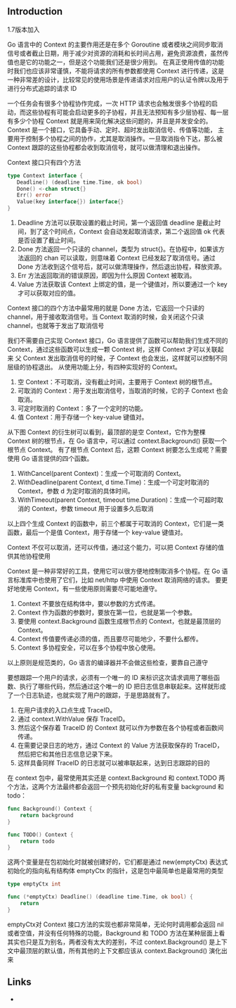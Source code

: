 ## Introduction

1.7版本加入

Go 语言中的 Context 的主要作用还是在多个 Goroutine 或者模块之间同步取消信号或者截止日期，用于减少对资源的消耗和长时间占用，避免资源浪费，虽然传值也是它的功能之一，但是这个功能我们还是很少用到。
在真正使用传值的功能时我们也应该非常谨慎，不能将请求的所有参数都使用 Context 进行传递，这是一种非常差的设计，比较常见的使用场景是传递请求对应用户的认证令牌以及用于进行分布式追踪的请求 ID




一个任务会有很多个协程协作完成，一次 HTTP 请求也会触发很多个协程的启动，而这些协程有可能会启动更多的子协程，并且无法预知有多少层协程、每一层有多少个协程
Context 就是用来简化解决这些问题的，并且是并发安全的。Context 是一个接口，它具备手动、定时、超时发出取消信号、传值等功能，
主要用于控制多个协程之间的协作，尤其是取消操作。一旦取消指令下达，那么被 Context 跟踪的这些协程都会收到取消信号，就可以做清理和退出操作。

Context 接口只有四个方法
```go
type Context interface {
   Deadline() (deadline time.Time, ok bool)
   Done() <-chan struct{}
   Err() error
   Value(key interface{}) interface{}
}
```
1. Deadline 方法可以获取设置的截止时间，第一个返回值 deadline 是截止时间，到了这个时间点，Context 会自动发起取消请求，第二个返回值 ok 代表是否设置了截止时间。
2. Done 方法返回一个只读的 channel，类型为 struct{}。在协程中，如果该方法返回的 chan 可以读取，则意味着 Context 已经发起了取消信号。通过 Done 方法收到这个信号后，就可以做清理操作，然后退出协程，释放资源。
3. Err 方法返回取消的错误原因，即因为什么原因 Context 被取消。
4. Value 方法获取该 Context 上绑定的值，是一个键值对，所以要通过一个 key 才可以获取对应的值。

Context 接口的四个方法中最常用的就是 Done 方法，它返回一个只读的 channel，用于接收取消信号。当 Context 取消的时候，会关闭这个只读 channel，也就等于发出了取消信号

我们不需要自己实现 Context 接口，Go 语言提供了函数可以帮助我们生成不同的 Context，通过这些函数可以生成一颗 Context 树，这样 Context 才可以关联起来
父 Context 发出取消信号的时候，子 Context 也会发出，这样就可以控制不同层级的协程退出。
从使用功能上分，有四种实现好的 Context。
1. 空 Context：不可取消，没有截止时间，主要用于 Context 树的根节点。
2. 可取消的 Context：用于发出取消信号，当取消的时候，它的子 Context 也会取消。
3. 可定时取消的 Context：多了一个定时的功能。
4. 值 Context：用于存储一个 key-value 键值对。

从下图 Context 的衍生树可以看到，最顶部的是空 Context，它作为整棵 Context 树的根节点，在 Go 语言中，可以通过 context.Background() 获取一个根节点 Context。
有了根节点 Context 后，这颗 Context 树要怎么生成呢？需要使用 Go 语言提供的四个函数。
1. WithCancel(parent Context)：生成一个可取消的 Context。
2. WithDeadline(parent Context, d time.Time)：生成一个可定时取消的 Context，参数 d 为定时取消的具体时间。
3. WithTimeout(parent Context, timeout time.Duration)：生成一个可超时取消的 Context，参数 timeout 用于设置多久后取消

以上四个生成 Context 的函数中，前三个都属于可取消的 Context，它们是一类函数，最后一个是值 Context，用于存储一个 key-value 键值对。

Context 不仅可以取消，还可以传值，通过这个能力，可以把 Context 存储的值供其他协程使用

Context 是一种非常好的工具，使用它可以很方便地控制取消多个协程。在 Go 语言标准库中也使用了它们，比如 net/http 中使用 Context 取消网络的请求。
要更好地使用 Context，有一些使用原则需要尽可能地遵守。
1. Context 不要放在结构体中，要以参数的方式传递。
2. Context 作为函数的参数时，要放在第一位，也就是第一个参数。
3. 要使用 context.Background 函数生成根节点的 Context，也就是最顶层的 Context。
4. Context 传值要传递必须的值，而且要尽可能地少，不要什么都传。
5. Context 多协程安全，可以在多个协程中放心使用。


以上原则是规范类的，Go 语言的编译器并不会做这些检查，要靠自己遵守

要想跟踪一个用户的请求，必须有一个唯一的 ID 来标识这次请求调用了哪些函数、执行了哪些代码，然后通过这个唯一的 ID 把日志信息串联起来。这样就形成了一个日志轨迹，也就实现了用户的跟踪，于是思路就有了。
1. 在用户请求的入口点生成 TraceID。
2. 通过 context.WithValue 保存 TraceID。
3. 然后这个保存着 TraceID 的 Context 就可以作为参数在各个协程或者函数间传递。
4. 在需要记录日志的地方，通过 Context 的 Value 方法获取保存的 TraceID，然后把它和其他日志信息记录下来。
5. 这样具备同样 TraceID 的日志就可以被串联起来，达到日志跟踪的目的


在 context 包中，最常使用其实还是 context.Background 和 context.TODO 两个方法，这两个方法最终都会返回一个预先初始化好的私有变量 background 和 todo：

```go
func Background() Context {
    return background
}

func TODO() Context {
    return todo
}
```




这两个变量是在包初始化时就被创建好的，它们都是通过 new(emptyCtx) 表达式初始化的指向私有结构体 emptyCtx 的指针，这是包中最简单也是最常用的类型

```go
type emptyCtx int

func (*emptyCtx) Deadline() (deadline time.Time, ok bool) {
    return
}
```
emptyCtx对 Context 接口方法的实现也都非常简单，无论何时调用都会返回 nil 或者空值，并没有任何特殊的功能，Background 和 TODO 方法在某种层面上看其实也只是互为别名，两者没有太大的差别，不过 context.Background() 是上下文中最顶层的默认值，所有其他的上下文都应该从 context.Background() 演化出来





## Links

- []()
